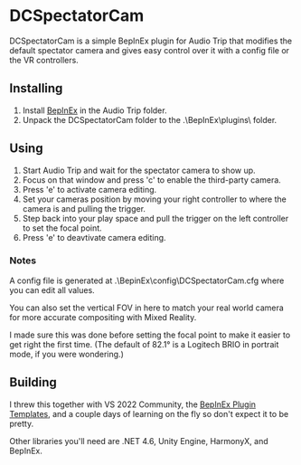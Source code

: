 ﻿# DCSpectatorCam

DCSpectatorCam is a simple BepInEx plugin for Audio Trip that modifies the default spectator camera and gives easy control over it with a config file or the VR controllers.

## Installing

1. Install [BepInEx](https://github.com/BepInEx/BepInEx) in the Audio Trip folder.
2. Unpack the DCSpectatorCam folder to the .\BepInEx\plugins\ folder.

## Using

1. Start Audio Trip and wait for the spectator camera to show up.
2. Focus on that window and press 'c' to enable the third-party camera.
3. Press 'e' to activate camera editing.
4. Set your cameras position by moving your right controller to where the camera is and pulling the trigger.
5. Step back into your play space and pull the trigger on the left controller to set the focal point.
6. Press 'e' to deavtivate camera editing.

### Notes

A config file is generated at .\BepinEx\config\DCSpectatorCam.cfg where you can edit all values.

You can also set the vertical FOV in here to match your real world camera for more accurate compositing with Mixed Reality.

I made sure this was done before setting the focal point to make it easier to get right the first time. (The default of 82.1° is a Logitech BRIO in portrait mode, if you were wondering.)

## Building

I threw this together with VS 2022 Community, the [BepInEx Plugin Templates](https://github.com/BepInEx/BepInEx.Templates), and a couple days of learning on the fly so don't expect it to be pretty.

Other libraries you'll need are .NET 4.6, Unity Engine, HarmonyX, and BepInEx.